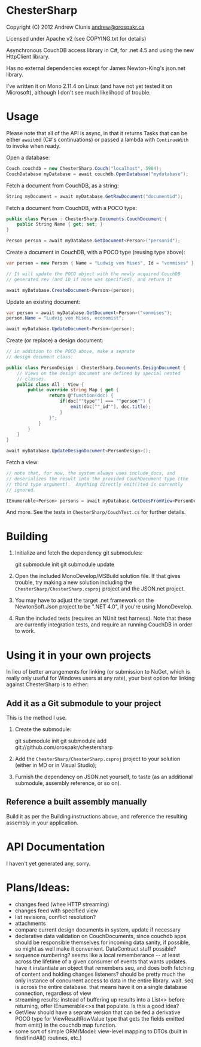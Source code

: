 # ChesterSharp

Copyright (C) 2012 Andrew Clunis <andrew@orospakr.ca>

Licensed under Apache v2 (see COPYING.txt for details)

Asynchronous CouchDB access library in C#, for .net 4.5 and using the
new HttpClient library.

Has no external dependencies except for James Newton-King's json.net
library.

I've written it on Mono 2.11.4 on Linux (and have not yet tested it on
Microsoft), although I don't see much likelihood of trouble.

# Usage

Please note that all of the API is async, in that it returns Tasks
that can be either `await`ed (C#'s continuations) or passed a lambda
with `ContinueWith` to invoke when ready.

Open a database:

```csharp
Couch couchdb = new ChesterSharp.Couch("localhost", 5984);
CouchDatabase myDatabase = await couchdb.OpenDatabase("mydatabase");
```

Fetch a document from CouchDB, as a string:

```csharp
String myDocument = await myDatabase.GetRawDocument("documentid");
```

Fetch a document from CouchDB, with a POCO type:

```csharp
public class Person : ChesterSharp.Documents.CouchDocument {
    public String Name { get; set; }
}

Person person = await myDatabase.GetDocument<Person>("personid");
```

Create a document in CouchDB, with a POCO type (reusing type above):

```csharp
var person = new Person { Name = "Ludwig von Mises", Id = "vonmises" };

// It will update the POCO object with the newly acquired CouchDB
// generated rev (and ID if none was specified), and return it

await myDatabase.CreateDocument<Person>(person);
```

Update an existing document:

```csharp
var person = await myDatabase.GetDocument<Person>("vonmises");
person.Name = "Ludvig von Mises, economist";

await myDatabase.UpdateDocument<Person>(person);
```

Create (or replace) a design document:

```csharp
// in addition to the POCO above, make a seprate
// design document class:

public class PersonDesign : ChesterSharp.Documents.DesignDocument {
    // Views on the design document are defined by special nested
    // classes.
    public class All : View {
        public override string Map { get {
                return @"function(doc) {
                    if(doc[""type""] === ""person"") {
                        emit(doc[""_id""], doc.title);
                    }
                }";
            }
        }
    }
}

await myDatabase.UpdateDesignDocument<PersonDesign>();
```

Fetch a view:

```csharp
// note that, for now, the system always uses include_docs, and
// deserializes the result into the provided CouchDocument type (the
// third type argument).  Anything directly emit()ted is currently
// ignored.

IEnumerable<Person> persons = await myDatabase.GetDocsFromView<PersonDesign, PersonDesign.All, Person>();
```

And more.  See the tests in `ChesterSharp/CouchTest.cs` for
further details.

# Building

1. Initialize and fetch the dependency git submodules:

    git submodule init
    git submodule update

2. Open the included MonoDevelop/MSBuild solution file.  If that gives
   trouble, try making a new solution including the
   `ChesterSharp/ChesterSharp.csproj` project and the JSON.net
   project.
   
3. You may have to adjust the target .net framework on the
   NewtonSoft.Json project to be ".NET 4.0", if you're using
   MonoDevelop.
   
3. Run the included tests (requires an NUnit test harness).  Note that
   these are currently integration tests, and require an running
   CouchDB in order to work.

# Using it in your own projects

In lieu of better arrangements for linking (or submission to NuGet,
which is really only useful for Windows users at any rate), your best
option for linking against ChesterSharp is to either:

## Add it as a Git submodule to your project

This is the method I use.

1. Create the submodule:

    git submodule init
    git submodule add git://github.com/orospakr/chestersharp

2. Add the `ChesterSharp/ChesterSharp.csproj` project to your solution
   (either in MD or in Visual Studio);
   
3. Furnish the dependency on JSON.net yourself, to taste (as an
   additional submodule, assembly reference, or so on).

## Reference a built assembly manually

Build it as per the Building instructions above, and reference the
resulting assembly in your application.

# API Documentation

I haven't yet generated any, sorry.

# Plans/Ideas:

* changes feed (whee HTTP streaming)
* changes feed with specified view
* list revisions, conflict resolution?
* attachments
* compare current design documents in system, update if necessary
* declarative data validation on CouchDocuments, since couchdb apps
  should be responsible themselves for incoming data sanity, if
  possible, so might as well make it convenient.  DataContract stuff
  possible?
* sequence numbering? seems like a local rememberance -- at least
  across the lifetime of a given consumer of events that wants
  updates.  have it instantiate an object that remembers seq, and does
  both fetching of content and holding changes listeners? should be
  pretty much the only instance of concurrent access to data in the
  entire library.  wait. seq is across the entire database.  that
  means have it on a single database connection, regardless of view
* streaming results: instead of buffering up results into a List<> before
  returning, offer IEnumerable<>s that populate. Is this a good idea?
* GetView should have a seprate version that can be fed a 
  derivative POCO type for ViewResultRowValue type that gets the
  fields emitted from emit() in the couchdb map function.  
* some sort of simple ORM/Model: view-level mapping to DTOs (built in
  find/findAll() routines, etc.)

